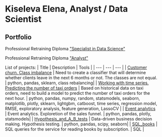 # Kiseleva Elena, Analyst / Data Scientist

## Portfolio


Professional Retraining Diploma ["Specialist in Data Science"](https://disk.yandex.ru/i/BUQOW8bhcGXpkA)

Professional Retraining Diploma ["Analyst"]()

List of projects:
| Title | Description | Tools |
| --- | --- | --- |
| [Customer churn. Class imbalance](https://github.com/Justlesia/portfolio_ds/tree/main/%D0%9E%D1%82%D1%82%D0%BE%D0%BA%20%D0%BA%D0%BB%D0%B8%D0%B5%D0%BD%D1%82%D0%BE%D0%B2.%20%D0%94%D0%B8%D1%81%D0%B1%D0%B0%D0%BB%D0%B0%D0%BD%D1%81%20%D0%BA%D0%BB%D0%B0%D1%81%D1%81%D0%BE%D0%B2) |  Need to create a classifier that will determine whether clients leave in the next 6 months or not. The classes are not equal. | python, pandas, sklearn, class rebalancing|
| [Working with time series. Predicting the number of taxi orders](https://github.com/Justlesia/portfolio_ds/tree/main/%D0%A0%D0%B0%D0%B1%D0%BE%D1%82%D0%B0%20%D1%81%20%D0%B2%D1%80%D0%B5%D0%BC%D0%B5%D0%BD%D0%BD%D1%8B%D0%BC%D0%B8%20%D1%80%D1%8F%D0%B4%D0%B0%D0%BC%D0%B8.%20%D0%9F%D1%80%D0%BE%D0%B3%D0%BD%D0%BE%D0%B7%D0%B8%D1%80%D0%BE%D0%B2%D0%B0%D0%BD%D0%B8%D0%B5%20%D0%BA%D0%BE%D0%BB%D0%B8%D1%87%D0%B5%D1%81%D1%82%D0%B2%D0%B0%20%D0%B7%D0%B0%D0%BA%D0%B0%D0%B7%D0%BE%D0%B2%20%D1%82%D0%B0%D0%BA%D1%81%D0%B8) |  Based on historical data on taxi orders, need to build a model to predict the number of taxi orders for the next hour. | python, pandas, numpy, random, statsmodels, seaborn, matplotlib, plotly, sklearn, lightgbm, catboost, time series, regression model, RMSE, exploratory analysis, feature generation, LassoCV |
| [Event analytics](https://github.com/Justlesia/projects_practicum_da/tree/main/EDA) | Event analytics. Exploretion of the sales funnel. | python, pandas, plotly, statsmodels|
| [Hypothesis_and_A_B_tests](https://github.com/Justlesia/projects_practicum_da/tree/main/Hypothesis_and_A_B_tests) | Data-driven business decision making. Hypothesis testing. | python, pandas, scipy, seaborn|
| [SQL_books](https://github.com/Justlesia/projects_practicum_da/tree/main/SQL_books/) | SQL queries for the service for reading books by subscription. | SQL |
